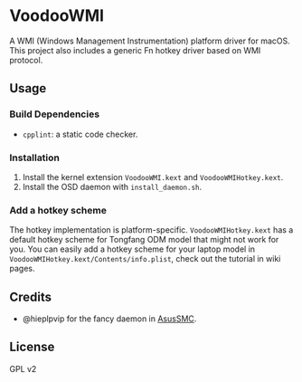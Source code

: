 # VoodooWMI

A WMI (Windows Management Instrumentation) platform driver for macOS.
This project also includes a generic Fn hotkey driver based on WMI protocol.


## Usage

### Build Dependencies

- `cpplint`: a static code checker.

### Installation

1. Install the kernel extension `VoodooWMI.kext` and `VoodooWMIHotkey.kext`.
2. Install the OSD daemon with `install_daemon.sh`.

### Add a hotkey scheme

The hotkey implementation is platform-specific. `VoodooWMIHotkey.kext` has a default hotkey scheme for Tongfang ODM model that might not work for you.
You can easily add a hotkey scheme for your laptop model in `VoodooWMIHotkey.kext/Contents/info.plist`, check out the tutorial in wiki pages.

## Credits

- @hieplpvip for the fancy daemon in [AsusSMC](https://github.com/hieplpvip/AsusSMC).

## License

GPL v2
